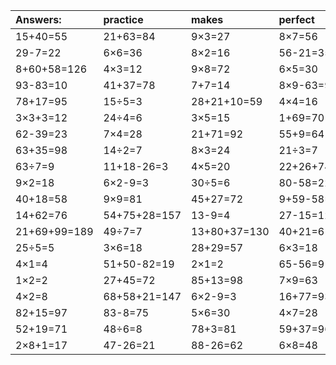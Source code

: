 | Answers: | practice | makes | perfect | ! |
| :--- | :--- | :--- | :--- | :--- |
| 15+40=55 | 21+63=84 | 9×3=27 | 8×7=56 | 9×4+58=94 | 
| 29-7=22 | 6×6=36 | 8×2=16 | 56-21=35 | 23+44+64=131 | 
| 8+60+58=126 | 4×3=12 | 9×8=72 | 6×5=30 | 20÷4=5 | 
| 93-83=10 | 41+37=78 | 7+7=14 | 8×9-63=9 | 5×3=15 | 
| 78+17=95 | 15÷5=3 | 28+21+10=59 | 4×4=16 | 8×6=48 | 
| 3×3+3=12 | 24÷4=6 | 3×5=15 | 1+69=70 | 7×7=49 | 
| 62-39=23 | 7×4=28 | 21+71=92 | 55+9=64 | 4×6+91=115 | 
| 63+35=98 | 14÷2=7 | 8×3=24 | 21÷3=7 | 2×7=14 | 
| 63÷7=9 | 11+18-26=3 | 4×5=20 | 22+26+74=122 | 1×1=1 | 
| 9×2=18 | 6×2-9=3 | 30÷5=6 | 80-58=22 | 64÷8=8 | 
| 40+18=58 | 9×9=81 | 45+27=72 | 9+59-58=10 | 46+48=94 | 
| 14+62=76 | 54+75+28=157 | 13-9=4 | 27-15=12 | 69-8=61 | 
| 21+69+99=189 | 49÷7=7 | 13+80+37=130 | 40+21=61 | 6×2=12 | 
| 25÷5=5 | 3×6=18 | 28+29=57 | 6×3=18 | 9×4=36 | 
| 4×1=4 | 51+50-82=19 | 2×1=2 | 65-56=9 | 60+82-36=106 | 
| 1×2=2 | 27+45=72 | 85+13=98 | 7×9=63 | 6×1=6 | 
| 4×2=8 | 68+58+21=147 | 6×2-9=3 | 16+77=93 | 2×3=6 | 
| 82+15=97 | 83-8=75 | 5×6=30 | 4×7=28 | 12+79=91 | 
| 52+19=71 | 48÷6=8 | 78+3=81 | 59+37=96 | 24+25+41=90 | 
| 2×8+1=17 | 47-26=21 | 88-26=62 | 6×8=48 | 29+50=79 | 
